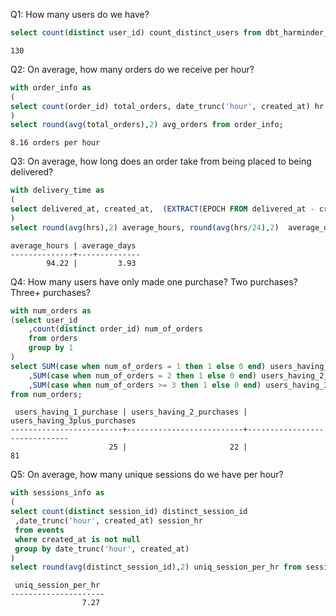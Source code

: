 Q1: How many users do we have?
```sql
select count(distinct user_id) count_distinct_users from dbt_harminder_s.stg_users;
```
```130```

Q2: On average, how many orders do we receive per hour?
```sql
with order_info as
(
select count(order_id) total_orders, date_trunc('hour', created_at) hr from orders group by 2
)
select round(avg(total_orders),2) avg_orders from order_info;
```
```8.16 orders per hour```

Q3: On average, how long does an order take from being placed to being delivered?
```sql
with delivery_time as 
(
select delivered_at, created_at,  (EXTRACT(EPOCH FROM delivered_at - created_at)/3600)::Integer as hrs from orders where delivered_at is not null and created_at is not null
)
select round(avg(hrs),2) average_hours, round(avg(hrs/24),2)  average_days from delivery_time;
```
```
average_hours | average_days
--------------+--------------
        94.22 |         3.93 
```

Q4: How many users have only made one purchase? Two purchases? Three+ purchases? 
```sql
with num_orders as
(select user_id
    ,count(distinct order_id) num_of_orders 
    from orders 
    group by 1
)
select SUM(case when num_of_orders = 1 then 1 else 0 end) users_having_1_purchase
    ,SUM(case when num_of_orders = 2 then 1 else 0 end) users_having_2_purchases
    ,SUM(case when num_of_orders >= 3 then 1 else 0 end) users_having_3plus_purchases
from num_orders;
```
```
 users_having_1_purchase | users_having_2_purchases | users_having_3plus_purchases 
-------------------------+--------------------------+------------------------------
                      25 |                       22 |                           81
```

Q5: On average, how many unique sessions do we have per hour?
```sql
with sessions_info as 
(
select count(distinct session_id) distinct_session_id
 ,date_trunc('hour', created_at) session_hr 
 from events 
 where created_at is not null
 group by date_trunc('hour', created_at) 
)
select round(avg(distinct_session_id),2) uniq_session_per_hr from sessions_info;
```
```
 uniq_session_per_hr 
---------------------
                7.27
```                
